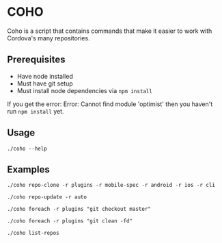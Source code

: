 COHO
=======

Coho is a script that contains commands that make it easier to work with Cordova's many repositories.

Prerequisites
-------------
 - Have node installed
 - Must have git setup
 - Must install node dependencies via `npm install`

If you get the error:
    Error: Cannot find module 'optimist'
then you haven't run `npm install` yet.

Usage
-----
`./coho --help`

Examples
--------
`./coho repo-clone -r plugins -r mobile-spec -r android -r ios -r cli`

`./coho repo-update -r auto`

`./coho foreach -r plugins "git checkout master"`

`./coho foreach -r plugins "git clean -fd"`

`./coho list-repos`

